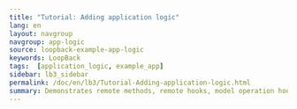 ```yaml
---
title: "Tutorial: Adding application logic"
lang: en
layout: navgroup
navgroup: app-logic
source: loopback-example-app-logic
keywords: LoopBack
tags:  [application_logic, example_app]
sidebar: lb3_sidebar
permalink: /doc/en/lb3/Tutorial-Adding-application-logic.html
summary: Demonstrates remote methods, remote hooks, model operation hooks, boot scripts, middleware, and using the email connector in a LoopBack application.
---
```

